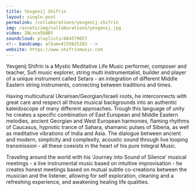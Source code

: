 ```yaml
---
title: Yevgenij Shifrin
layout: single-post
permalink: /collaborations/yevgenij-shifrin
img: /assets/img/collaborations/yevgenij.jpg
video: 2NLxce5bBBY
soundcloud: playlists/864579057
<!-- bandcamp: album=4155025283 -->
website: https://www.shifrinmusic.com
---
```

Yevgenij Shifrin is a Mystic Meditative Life Music performer, composer and teacher, Sufi music explorer, string multi instrumentalist, builder and player of a unique instrument called Setara - an integration of different Middle Eastern string instruments, connecting between traditions and times.

Having multicultural Ukrainian/Georgian/Israeli roots, he interconnects with great care and respect all those musical backgrounds into an authentic kaleidoscope of many different approaches. Trough this language of unity he creates a specific combination of East European and Middle Eastern melodies, ancient Georgian and West European harmonies, flaming rhythms of Caucasus, hypnotic trance of Sahara, shamanic pulses of Siberia, as well as meditative vibrations of India and Asia.
The dialogue between ancient and modern, simplicity and complexity, acoustic sound through live looping transmission - all these coexists in the heart of his pure Integral Music.

Traveling around the world with his ‘Journey into Sound of Silence’ musical meetings - a live instrumental music based on intuitive improvisation - he creates honest meetings based on mutual subtle co-creations between the musician and the listener, allowing for self exploration, cleaning and a refreshing experience, and awakening healing life qualities.